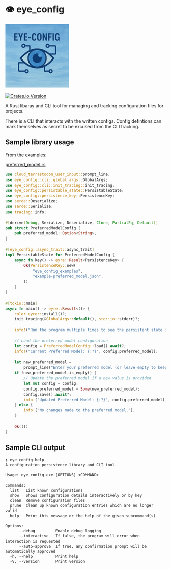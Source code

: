 # 👁 eye_config

<img src="logo.png" alt="" width="200"/>

[![Crates.io Version](https://img.shields.io/crates/v/eye_config)](https://crates.io/crates/eye-config)

A Rust libaray and CLI tool for managing and tracking configuration files for
projects.

There is a CLI that interacts with the written configs. Config defintions can
mark themselves as secret to be excused from the CLI tracking.

## Sample library usage

From the examples:

[preferred_model.rs](./examples/preferred_model.rs)

```rust
use cloud_terrastodon_user_input::prompt_line;
use eye_config::cli::global_args::GlobalArgs;
use eye_config::cli::init_tracing::init_tracing;
use eye_config::persistable_state::PersistableState;
use eye_config::persistence_key::PersistenceKey;
use serde::Deserialize;
use serde::Serialize;
use tracing::info;

#[derive(Debug, Serialize, Deserialize, Clone, PartialEq, Default)]
pub struct PreferredModelConfig {
    pub preferred_model: Option<String>,
}

#[eye_config::async_trait::async_trait]
impl PersistableState for PreferredModelConfig {
    async fn key() -> eyre::Result<PersistenceKey> {
        Ok(PersistenceKey::new(
            "eye_config_examples",
            "example-preferred_model.json",
        ))
    }
}

#[tokio::main]
async fn main() -> eyre::Result<()> {
    color_eyre::install()?;
    init_tracing(&GlobalArgs::default(), std::io::stderr)?;

    info!("Run the program multiple times to see the persistent state in action.");

    // Load the preferred model configuration
    let config = PreferredModelConfig::load().await?;
    info!("Current Preferred Model: {:?}", config.preferred_model);

    let new_preferred_model =
        prompt_line("Enter your preferred model (or leave empty to keep current): ").await?;
    if !new_preferred_model.is_empty() {
        // Update the preferred model if a new value is provided
        let mut config = config;
        config.preferred_model = Some(new_preferred_model);
        config.save().await?;
        info!("Updated Preferred Model: {:?}", config.preferred_model);
    } else {
        info!("No changes made to the preferred model.");
    }

    Ok(())
}
```

## Sample CLI output

```
❯ eye_config help
A configuration persistence library and CLI tool.

Usage: eye_config.exe [OPTIONS] <COMMAND>

Commands:
  list   List known configurations
  show   Shows configuration details interactively or by key
  clean  Remove configuration files
  prune  Clean up known configuration entries which are no longer valid
  help   Print this message or the help of the given subcommand(s)

Options:
      --debug         Enable debug logging
      --interactive   If false, the program will error when interaction is requested
      --auto-approve  If true, any confirmation prompt will be automatically approved
  -h, --help          Print help
  -V, --version       Print version
```
